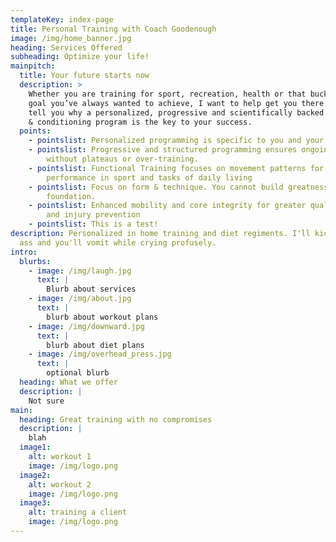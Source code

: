 ```yaml
---
templateKey: index-page
title: Personal Training with Coach Goodenough
image: /img/home_banner.jpg
heading: Services Offered
subheading: Optimize your life!
mainpitch:
  title: Your future starts now
  description: >
    Whether you are training for sport, recreation, health or that bucket-list
    goal you’ve always wanted to achieve, I want to help get you there! Let me
    tell you why a personalized, progressive and scientifically backed strength
    & conditioning program is the key to your success. 
  points:
    - pointslist: Personalized programming is specific to you and your goals.
    - pointslist: Progressive and structured programming ensures ongoing success
        without plateaus or over-training.
    - pointslist: Functional Training focuses on movement patterns for superior
        performance in sport and tasks of daily living
    - pointslist: Focus on form & technique. You cannot build greatness on a shaky
        foundation.
    - pointslist: Enhanced mobility and core integrity for greater quality of movement
        and injury prevention
    - pointslist: This is a test!
description: Personalized in home training and diet regiments. I'll kick your
  ass and you'll vomit while crying profusely.
intro:
  blurbs:
    - image: /img/laugh.jpg
      text: |
        Blurb about services
    - image: /img/about.jpg
      text: |
        blurb about workout plans
    - image: /img/downward.jpg
      text: |
        blurb about diet plans
    - image: /img/overhead_press.jpg
      text: |
        optional blurb
  heading: What we offer
  description: |
    Not sure
main:
  heading: Great training with no compromises
  description: |
    blah
  image1:
    alt: workout 1
    image: /img/logo.png
  image2:
    alt: workout 2
    image: /img/logo.png
  image3:
    alt: training a client
    image: /img/logo.png
---
```

